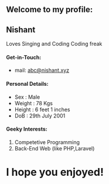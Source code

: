 ## Welcome to my profile:

## Nishant 
Loves Singing and Coding Coding freak

#### Get-in-Touch:
- mail: [abc@nishant.xyz](mailto:abc@nishant.xyz)

#### Personal Details:
- Sex    : Male
- Weight : 78 Kgs
- Height : 6 feet 1 inches
- DoB    : 29th July 2001


#### Geeky Interests:
1. Competetive Programming
2. Back-End Web (like PHP,Laravel)


# I hope you enjoyed!